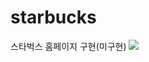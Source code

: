 # starbucks
스타벅스 홈페이지 구현(미구현)
 <img src="https://img.shields.io/badge/TypeScript-3178C6?style=flat&logo=TypeScript&logoColor=white"/>

